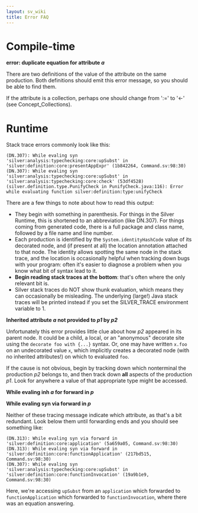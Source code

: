 ```yaml
---
layout: sv_wiki
title: Error FAQ
---
```


# Compile-time

**error: duplicate equation for attribute _a_**

There are two definitions of the value of the attribute on the same production. Both definitions should emit this error message, so you should be able to find them.

If the attribute is a collection, perhaps one should change from ':=' to '<-' (see Concept\_Collections).

# Runtime

Stack trace errors commonly look like this:

```
(DN.307): While evaling syn 'silver:analysis:typechecking:core:upSubst' in 'silver:definition:core:presentAppExpr' (1b842264, Command.sv:98:30)
(DN.307): While evaling syn 'silver:analysis:typechecking:core:upSubst' in 'silver:analysis:typechecking:core:check' (53df4528)
(silver.definition.type.PunifyCheck in PunifyCheck.java:116): Error while evaluating function silver:definition:type:unifyCheck
```

There are a few things to note about how to read this output:

  * They begin with something in parenthesis. For things in the Silver Runtime, this is shortened to an abbreviation (like DN.307). For things coming from generated code, there is a full package and class name, followed by a file name and line number.
  * Each production is identified by the `System.identityHashCode` value of its decorated node, and (if present at all) the location annotation attached to that node. The identity allows spotting the same node in the stack trace, and the location is occasionally helpful when tracking down bugs with your program: often it's easier to diagnose a problem when you know what bit of syntax lead to it.
  * **Begin reading stack traces at the bottom**: that's often where the only relevant bit is.
  * Silver stack traces do NOT show thunk evaluation, which means they can occasionally be misleading. The underlying (large!) Java stack traces will be printed instead if you set the SILVER\_TRACE environment variable to 1.

**Inherited attribute _a_ not provided to _p1_ by _p2_**

Unfortunately this error provides little clue about how _p2_ appeared in its parent node. It could be a child, a local, or an "anonymous" decorate site using the `decorate foo with {...}` syntax. Or, one may have written `x.foo` on an undecorated value `x`, which implicitly creates a decorated node (with no inherited attributes!) on which to evaluated `foo`.

If the cause is not obvious, begin by tracking down which nonterminal the production _p2_ belongs to, and then track down **all** aspects of the production _p1_. Look for anywhere a value of that appropriate type might be accessed.

**While evaling inh _a_ for forward in _p_**

**While evaling syn via forward in _p_**

Neither of these tracing message indicate which attribute, as that's a bit redundant. Look below them until forwarding ends and you should see something like:

```
(DN.313): While evaling syn via forward in 'silver:definition:core:application' (5a659a05, Command.sv:98:30)
(DN.313): While evaling syn via forward in 'silver:definition:core:functionApplication' (217bd515, Command.sv:98:30)
(DN.307): While evaling syn 'silver:analysis:typechecking:core:upSubst' in 'silver:definition:core:functionInvocation' (19a9b1e9, Command.sv:98:30)
```

Here, we're accessing `upSubst` from an `application` which forwarded to `functionApplication` which forwarded to `functionInvocation`, where there was an equation answering.
